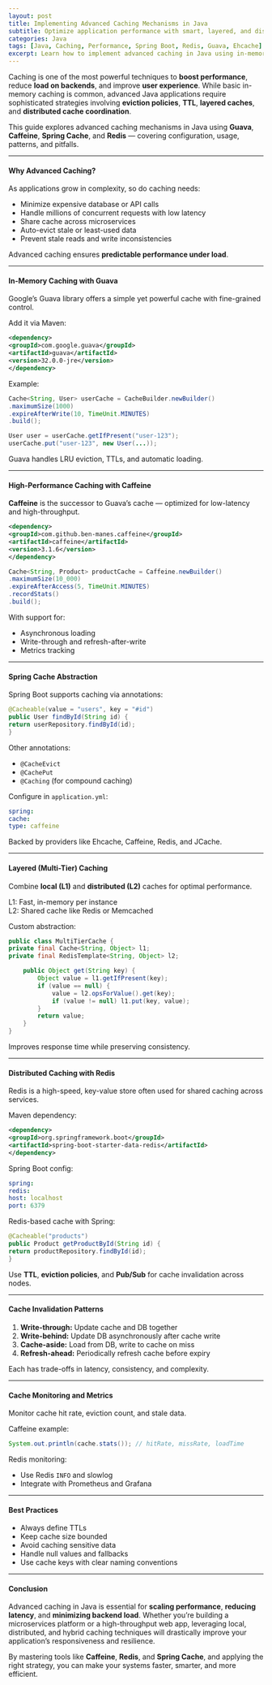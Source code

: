 ```yaml
---
layout: post
title: Implementing Advanced Caching Mechanisms in Java
subtitle: Optimize application performance with smart, layered, and distributed caching strategies in Java
categories: Java
tags: [Java, Caching, Performance, Spring Boot, Redis, Guava, Ehcache]
excerpt: Learn how to implement advanced caching in Java using in-memory caches, eviction policies, multi-layered caches, and distributed solutions like Redis. Boost performance and reduce latency in your applications.
---
```




Caching is one of the most powerful techniques to **boost performance**, reduce **load on backends**, and improve **user experience**. While basic in-memory caching is common, advanced Java applications require sophisticated strategies involving **eviction policies**, **TTL**, **layered caches**, and **distributed cache coordination**.

This guide explores advanced caching mechanisms in Java using **Guava**, **Caffeine**, **Spring Cache**, and **Redis** — covering configuration, usage, patterns, and pitfalls.

---

#### Why Advanced Caching?

As applications grow in complexity, so do caching needs:

- Minimize expensive database or API calls
- Handle millions of concurrent requests with low latency
- Share cache across microservices
- Auto-evict stale or least-used data
- Prevent stale reads and write inconsistencies

Advanced caching ensures **predictable performance under load**.

---

#### In-Memory Caching with Guava

Google’s Guava library offers a simple yet powerful cache with fine-grained control.

Add it via Maven:

```xml
<dependency>
<groupId>com.google.guava</groupId>
<artifactId>guava</artifactId>
<version>32.0.0-jre</version>
</dependency>
```

Example:

```java
Cache<String, User> userCache = CacheBuilder.newBuilder()
.maximumSize(1000)
.expireAfterWrite(10, TimeUnit.MINUTES)
.build();

User user = userCache.getIfPresent("user-123");
userCache.put("user-123", new User(...));
```

Guava handles LRU eviction, TTLs, and automatic loading.

---

#### High-Performance Caching with Caffeine

**Caffeine** is the successor to Guava’s cache — optimized for low-latency and high-throughput.

```xml
<dependency>
<groupId>com.github.ben-manes.caffeine</groupId>
<artifactId>caffeine</artifactId>
<version>3.1.6</version>
</dependency>
```

```java
Cache<String, Product> productCache = Caffeine.newBuilder()
.maximumSize(10_000)
.expireAfterAccess(5, TimeUnit.MINUTES)
.recordStats()
.build();
```

With support for:
- Asynchronous loading
- Write-through and refresh-after-write
- Metrics tracking

---

#### Spring Cache Abstraction

Spring Boot supports caching via annotations:

```java
@Cacheable(value = "users", key = "#id")
public User findById(String id) {
return userRepository.findById(id);
}
```

Other annotations:
- `@CacheEvict`
- `@CachePut`
- `@Caching` (for compound caching)

Configure in `application.yml`:

```yml
spring:
cache:
type: caffeine
```

Backed by providers like Ehcache, Caffeine, Redis, and JCache.

---

#### Layered (Multi-Tier) Caching

Combine **local (L1)** and **distributed (L2)** caches for optimal performance.

L1: Fast, in-memory per instance  
L2: Shared cache like Redis or Memcached

Custom abstraction:

```java
public class MultiTierCache {
private final Cache<String, Object> l1;
private final RedisTemplate<String, Object> l2;

    public Object get(String key) {
        Object value = l1.getIfPresent(key);
        if (value == null) {
            value = l2.opsForValue().get(key);
            if (value != null) l1.put(key, value);
        }
        return value;
    }
}
```

Improves response time while preserving consistency.

---

#### Distributed Caching with Redis

Redis is a high-speed, key-value store often used for shared caching across services.

Maven dependency:

```xml
<dependency>
<groupId>org.springframework.boot</groupId>
<artifactId>spring-boot-starter-data-redis</artifactId>
</dependency>
```

Spring Boot config:

```yml
spring:
redis:
host: localhost
port: 6379
```

Redis-based cache with Spring:

```java
@Cacheable("products")
public Product getProductById(String id) {
return productRepository.findById(id);
}
```

Use **TTL**, **eviction policies**, and **Pub/Sub** for cache invalidation across nodes.

---

#### Cache Invalidation Patterns

1. **Write-through:** Update cache and DB together
2. **Write-behind:** Update DB asynchronously after cache write
3. **Cache-aside:** Load from DB, write to cache on miss
4. **Refresh-ahead:** Periodically refresh cache before expiry

Each has trade-offs in latency, consistency, and complexity.

---

#### Cache Monitoring and Metrics

Monitor cache hit rate, eviction count, and stale data.

Caffeine example:

```java
System.out.println(cache.stats()); // hitRate, missRate, loadTime
```

Redis monitoring:
- Use Redis `INFO` and slowlog
- Integrate with Prometheus and Grafana

---

#### Best Practices

- Always define TTLs
- Keep cache size bounded
- Avoid caching sensitive data
- Handle null values and fallbacks
- Use cache keys with clear naming conventions

---

#### Conclusion

Advanced caching in Java is essential for **scaling performance**, **reducing latency**, and **minimizing backend load**. Whether you’re building a microservices platform or a high-throughput web app, leveraging local, distributed, and hybrid caching techniques will drastically improve your application’s responsiveness and resilience.

By mastering tools like **Caffeine**, **Redis**, and **Spring Cache**, and applying the right strategy, you can make your systems faster, smarter, and more efficient.
